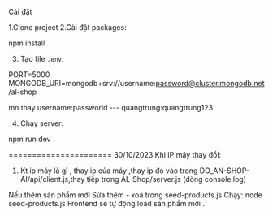 
Cài đặt

1.Clone project
2.Cài đặt packages:

npm install

3. Tạo file `.env`:

PORT=5000
MONGODB_URI=mongodb+srv://username:password@cluster.mongodb.net/al-shop

mn thay username:passworld --- quangtrung:quangtrung123

4. Chạy server:

npm run dev

======================
30/10/2023
Khi IP máy thay đổi:
1. Kt ip máy là gì , thay ip của máy  ,thay ip đó vào trong DO_AN-SHOP-AI/api/client.js,thay tiếp trong AL-Shop/server.js (dòng console.log)

Nếu thêm sản phẩm mới 
Sửa thêm - xoá trong seed-products.js
Chạy: node seed-products.js
Frontend sẽ tự động load sản phẩm mới .

